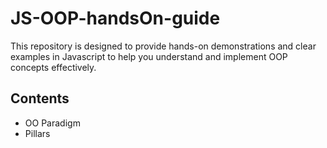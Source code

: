 # JS-OOP-handsOn-guide
This repository is designed to provide hands-on demonstrations and clear examples in Javascript to help you understand and implement OOP concepts effectively.

## Contents
  - OO Paradigm
  - Pillars
